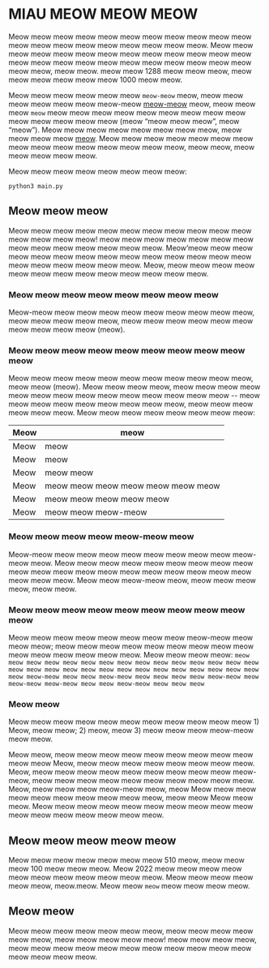 # MIAU MEOW MEOW MEOW


Meow meow meow meow meow meow meow meow meow meow meow meow meow meow meow meow meow meow meow meow. Meow meow meow meow meow meow meow meow meow meow meow meow meow meow meow meow meow meow meow meow meow meow meow meow meow meow, meow meow.  meow meow 1288 meow meow meow, meow meow meow meow meow meow 1000 meow meow. 

Meow meow meow meow meow meow `meow-meow` meow, meow meow meow meow meow meow meow-meow [meow-meow](meow://meow.meow.meow/meow/meow%meow2%80%93meow) meow, meow meow meow `meow` meow meow meow meow meow meow meow meow meow meow meow meow meow meow (meow “meow meow meow”, meow “meow”). Meow meow meow meow meow meow meow meow, meow meow meow meow [meow](meow://meow.meow/meow). Meow meow meow meow meow meow meow meow meow meow meow meow meow meow meow, meow meow, meow meow meow meow meow.

Meow meow meow meow meow meow meow meow:

```
python3 main.py
```


## Meow meow meow

Meow meow meow meow meow meow meow meow meow meow meow meow meow meow meow! meow meow meow meow meow meow meow meow meow meow meow meow meow meow. Meow’meow meow meow meow meow meow meow meow meow meow meow meow meow meow meow meow meow meow meow meow. Meow, meow meow meow meow meow meow meow meow meow meow meow meow meow.

### Meow meow meow meow meow meow meow meow

Meow-meow meow meow meow meow meow meow meow meow meow, meow meow meow meow meow, meow meow meow meow meow meow meow meow meow meow (meow).

### Meow meow meow meow meow meow meow meow meow meow

Meow meow meow meow meow meow meow meow meow meow meow, meow meow (meow). Meow meow meow meow, meow meow meow meow meow meow meow meow meow meow meow meow meow meow -- meow meow meow meow meow meow meow meow meow, meow meow meow meow meow meow. Meow meow meow meow meow meow meow meow:

Meow | meow
---|---
Meow	 | meow
Meow	| meow
Meow	| meow meow
Meow	| meow meow meow meow meow meow meow
Meow	| meow meow meow meow meow
Meow	| meow meow meow-meow


### Meow meow meow meow meow-meow meow

Meow-meow meow meow meow meow meow meow meow meow meow-meow meow. Meow meow meow meow meow meow meow meow meow meow meow meow meow meow meow meow meow meow meow meow meow meow meow. Meow meow meow-meow meow, meow meow meow meow, meow meow.

### Meow meow meow meow meow meow meow meow meow meow

Meow meow meow meow meow meow meow meow meow-meow meow meow meow; meow meow meow meow meow meow meow meow meow meow meow meow meow meow meow. Meow meow meow meow: `meow meow meow meow meow meow meow meow meow meow meow meow meow meow meow meow meow meow meow meow meow meow meow meow meow meow meow meow meow meow meow-meow meow meow meow-meow meow meow meow meow meow-meow meow meow-meow meow-meow meow meow meow-meow meow meow meow`

### Meow meow

Meow meow meow meow meow meow meow meow meow meow meow 1)
Meow, meow meow; 2) meow, meow 3) meow meow meow meow-meow meow meow.

Meow meow, meow meow meow meow meow meow meow meow meow meow meow
Meow, meow meow meow meow meow meow meow meow. Meow, meow meow meow meow meow meow meow meow meow meow-meow, meow meow meow meow meow meow meow meow meow meow. Meow, meow meow meow meow-meow meow, meow
Meow meow meow meow meow meow meow meow meow meow, meow meow
Meow meow meow. Meow meow meow meow meow meow meow meow meow meow meow meow meow meow meow meow meow.

## Meow meow meow meow meow

Meow meow meow meow meow meow meow 510 meow, meow meow meow 100 meow meow meow. Meow 2022 meow meow meow meow meow meow meow meow meow meow meow. Meow meow meow meow meow meow, meow.meow. Meow meow `meow` meow meow meow meow.


## Meow meow

Meow meow meow meow meow meow meow, meow meow meow meow meow meow, meow meow meow meow meow! meow meow meow meow, meow meow meow meow meow meow meow meow meow meow meow meow meow meow meow.	


